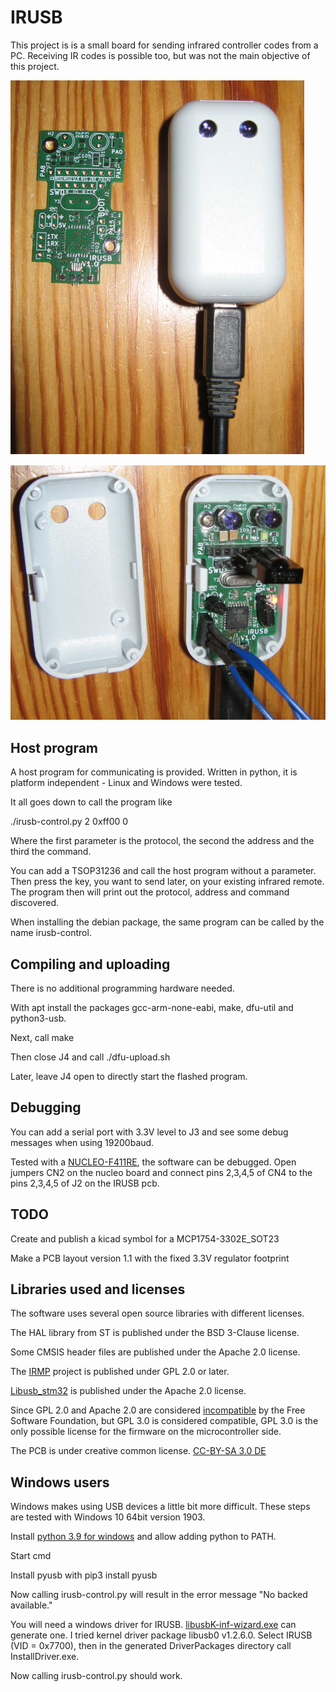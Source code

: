 # IRUSB
This project is is a small board for sending infrared controller codes from a PC.
Receiving IR codes is possible too, but was not the main objective of this project.

![alt text](pictures/outside-small.jpg "PCB in case and empty PCB")

![alt text](pictures/inside-small.jpg "PCB soldered together with debug wires")

## Host program

A host program for communicating is provided.
Written in python, it is platform independent - Linux and Windows were tested.

It all goes down to call the program like

./irusb-control.py 2 0xff00 0

Where the first parameter is the protocol, the second the address and the third the command.

You can add a TSOP31236 and call the host program without a parameter. Then press the key, you want to send later, on your existing infrared remote. The program then will print out the protocol, address and command discovered.

When installing the debian package, the same program can be called by the name irusb-control.

## Compiling and uploading

There is no additional programming hardware needed.

With apt install the packages gcc-arm-none-eabi, make, dfu-util and python3-usb.

Next, call make

Then close J4 and call ./dfu-upload.sh

Later, leave J4 open to directly start the flashed program.

## Debugging

You can add a serial port with 3.3V level to J3 and see some debug messages when using 19200baud.

Tested with a [NUCLEO-F411RE](https://www.st.com/en/evaluation-tools/nucleo-f411re.html), the software can be debugged. Open jumpers CN2 on the nucleo board and connect pins 2,3,4,5 of CN4 to the pins 2,3,4,5 of J2 on the IRUSB pcb.

## TODO

Create and publish a kicad symbol for a MCP1754-3302E_SOT23

Make a PCB layout version 1.1 with the fixed 3.3V regulator footprint

## Libraries used and licenses

The software uses several open source libraries with different licenses.

The HAL library from ST is published under the BSD 3-Clause license.

Some CMSIS header files are published under the Apache 2.0 license.

The [IRMP](https://www.mikrocontroller.net/articles/IRMP_-_english) project is published under GPL 2.0 or later.

[Libusb_stm32](https://github.com/dmitrystu/libusb_stm32) is published under the Apache 2.0 license.

Since GPL 2.0 and Apache 2.0 are considered [incompatible](https://www.apache.org/licenses/GPL-compatibility.html) by the Free Software Foundation, but GPL 3.0 is considered compatible, GPL 3.0 is the only possible license for the firmware on the microcontroller side.

The PCB is under creative common license. [CC-BY-SA 3.0 DE](https://creativecommons.org/licenses/by-sa/3.0/de/deed.en)

## Windows users

Windows makes using USB devices a little bit more difficult. These steps are tested with Windows 10 64bit version 1903.

Install [python 3.9 for windows](https://www.python.org/downloads/windows/) and allow adding python to PATH.

Start cmd

Install pyusb with pip3 install pyusb

Now calling irusb-control.py will result in the error message "No backed available."

You will need a windows driver for IRUSB.  [libusbK-inf-wizard.exe](https://sourceforge.net/projects/libusb-win32/files/libusb-win32-releases/libusbK-inf-wizard.exe) can generate one. I tried kernel driver package libusb0 v1.2.6.0. Select IRUSB (VID = 0x7700), then in the generated DriverPackages directory call InstallDriver.exe.

Now calling irusb-control.py should work.
